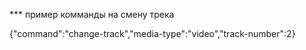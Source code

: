 *** пример комманды на смену трека

{"command":"change-track","media-type":"video","track-number":2}